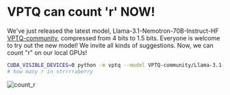 # VPTQ can count 'r' NOW!

We've just released the latest model, Llama-3.1-Nemotron-70B-Instruct-HF [VPTQ-community](https://huggingface.co/VPTQ-community), compressed from 4 bits to 1.5 bits. Everyone is welcome to try out the new model! We invite all kinds of suggestions. Now, we can count "r" on our local GPUs!

```bash
CUDA_VISIBLE_DEVICES=0 python -m vptq --model VPTQ-community/Llama-3.1-Nemotron-70B-Instruct-HF-v8-k65536-65536-woft --chat
# how many r in strrrraberry
```

![count_r](https://github.com/user-attachments/assets/054b7cf7-2159-4357-9df1-67f3539a407f)
